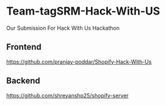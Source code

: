 # Team-tagSRM-Hack-With-US
Our Submission For Hack With Us Hackathon

## Frontend 

https://github.com/pranjay-poddar/Shopify-Hack-With-Us

## Backend

https://github.com/shreyanshp25/shopify-server

